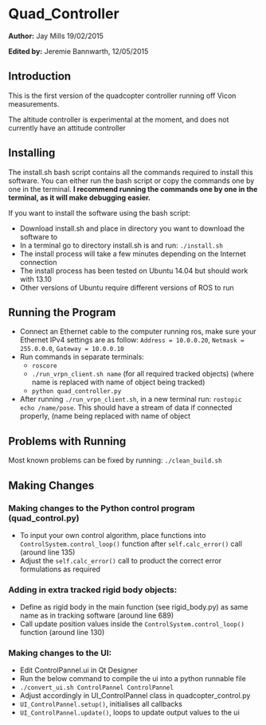# Quad_Controller
**Author:** Jay Mills 19/02/2015

**Edited by:** Jeremie Bannwarth, 12/05/2015

## Introduction
This is the first version of the quadcopter controller running off Vicon measurements.

The altitude controller is experimental at the moment, and does not currently have an attitude controller

## Installing
The install.sh bash script contains all the commands required to install this software. You can either run the bash script or copy the commands one by one in the terminal. **I recommend running the commands one by one in the terminal, as it will make debugging easier.**

If you want to install the software using the bash script:
- Download install.sh and place in directory you want to download the software to
- In a terminal go to directory install.sh is and run: `./install.sh`
- The install process will take a few minutes depending on the Internet connection
- The install process has been tested on Ubuntu 14.04 but should work with 13.10
- Other versions of Ubuntu require different versions of ROS to run


## Running the Program
- Connect an Ethernet cable to the computer running ros, make sure your Ethernet IPv4 settings are as follow: `Address = 10.0.0.20`, `Netmask = 255.0.0.0`, `Gateway = 10.0.0.10`
- Run commands in separate terminals:
  - `roscore`
  - `./run_vrpn_client.sh name` (for all required tracked objects)
	(where name is replaced with name of object being tracked)
  - `python quad_controller.py`
- After running `./run_vrpn_client.sh`, in a new terminal run: `rostopic echo /name/pose`. This should have a stream of data if connected properly, (name being replaced with name of object

## Problems with Running
Most known problems can be fixed by running:
`./clean_build.sh`

## Making Changes

### Making changes to the Python control program (quad_control.py)
- To input your own control algorithm, place functions into `ControlSystem.control_loop()` function
 after `self.calc_error()` call (around line 135)
- Adjust the `self.calc_error()` call to product the correct error formulations as required

### Adding in extra tracked rigid body objects:
- Define as rigid body in the main function (see rigid_body.py) as same name as in tracking software
 (around line 689)
- Call update position values inside the `ControlSystem.control_loop()` function (around line 130)

### Making changes to the UI:
- Edit ControlPannel.ui in Qt Designer
- Run the below command to compile the ui into a python runnable file
- `./convert_ui.sh ControlPannel ControlPannel`
- Adjust accordingly in UI_ControlPannel class in quadcopter_control.py
- `UI_ControlPannel.setup()`, initialises all callbacks
- `UI_ControlPannel.update()`, loops to update output values to the ui

